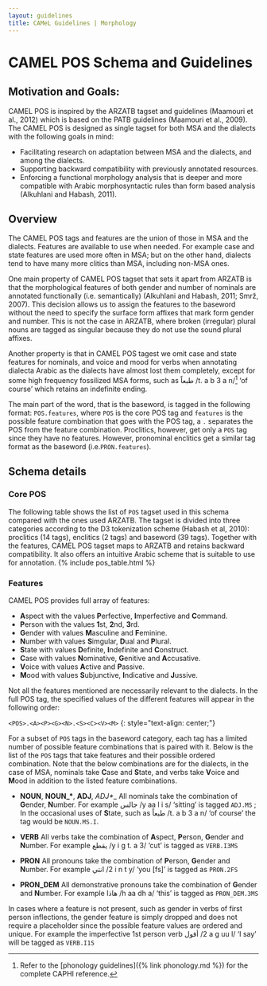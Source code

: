 ```yaml
---
layout: guidelines
title: CAMeL Guidelines | Morphology
---
```

CAMEL POS Schema and Guidelines
===


## Motivation and Goals:
CAMEL POS is inspired by the ARZATB tagset and guidelines (Maamouri et al., 2012) 
which is  based on the PATB guidelines (Maamouri et al., 2009). The CAMEL POS 
is designed as single tagset for both MSA and the dialects with the following goals in 
mind: 

-  Facilitating research on adaptation between MSA and the dialects, 
and among the dialects.
-  Supporting backward compatibility with previously annotated resources.
-  Enforcing a functional morphology analysis that is deeper and more compatible
with Arabic morphosyntactic rules than form based 
analysis (Alkuhlani and Habash, 2011).

## Overview
The CAMEL POS tags and features are the union of those in MSA and the dialects. 
Features are available to use when needed. 
For example case and state features are used more often in MSA; but on 
the other hand, dialects tend to have many more clitics than MSA, including 
non-MSA ones. 

One main property of CAMEL POS tagset that sets it apart from ARZATB is that 
the morphological features of both gender and number of nominals are annotated 
functionally (i.e. semantically) (Alkuhlani and Habash, 2011; Smrž, 2007). 
This decision allows us to assign the features to the baseword without the need to 
specify the surface form affixes that mark form gender and number. 
This is not the case in ARZATB, where broken (irregular) plural nouns are tagged 
as singular because they do not use the sound plural affixes. 

Another property is that in CAMEL POS tagest we omit case and state 
features for nominals, and voice and mood for verbs when annotating dialecta 
Arabic as the dialects have almost lost them completely, except for some high 
frequency fossilized MSA forms, such as <span dir="rtl">طبعاً</span> 
<span class="caphi">/t. a b 3 a n/</span>[^1] ‘of course’ which retains an indefinite ending.

The main part of the word, that is the baseword, is tagged in the following 
format: `POS.features`, where `POS` is the core POS tag and `features` is the 
possible feature combination that goes with the POS tag, a `.` separates the POS 
from the feature combination. Proclitics, however, get only a `POS` tag since 
they have no features. However, pronominal enclitics get a similar tag format 
as the baseword (i.e.`PRON.features`).

## Schema details

### Core POS
The following table shows the list of `POS` tagset used in this schema compared 
with the ones used ARZATB. The tagset is divided into three categories according 
to the D3 tokenization scheme (Habash et al, 2010): proclitics (14 tags), enclitics
(2 tags) and baseword (39 tags). Together with the features, CAMEL POS tagset
maps to ARZATB and retains backward compatibility. It also offers an intuitive 
Arabic scheme that is suitable to use for annotation.
{% include pos_table.html %}

### Features
CAMEL POS provides full array of features: 

- **A**spect with the values **P**erfective, **I**mperfective and **C**ommand.
- **P**erson with the values **1**st, **2**nd, **3**rd.
- **G**ender with values **M**asculine and **F**eminine. 
- **N**umber with values **S**imgular, **D**ual and **P**lural.
- **S**tate with values **D**efinite, **I**ndefinite and **C**onstruct. 
- **C**ase with values **N**ominative, **G**enitive and **A**ccusative. 
- **V**oice with values **A**ctive and **P**assive.
- **M**ood with values **S**ubjunctive, **I**ndicative and **J**ussive. 

Not all the features mentioned are necessarily relevant to the dialects. In the
full POS tag, the specified values of the different features
will appear in the following order:

`<POS>.<A><P><G><N>.<S><C><V><M>`
{: style="text-align: center;"}


For a subset of `POS` tags in the baseword category, each tag has a limited 
number of possible feature combinations that is paired with it. Below is the 
list of the `POS` tags that take features and their possible ordered combination.
Note that the below combinations are for the dialects, in the case of MSA, 
nominals take **C**ase and **S**tate, and verbs take **V**oice and
**M**ood in addition to the listed feature combinations.

- **NOUN**, __NOUN\_\*__, **ADJ**, __ADJ_*__ All nominals take the combination 
of **G**ender, **N**umber. For example جالس /y aa l i s/ ‘sitting’ is tagged 
`ADJ.MS` ; In the occasional uses of **S**tate, such as <span dir="rtl">طبعاً</span> 
<span class="caphi">/t. a b 3 a n/</span> ‘of course’ the tag would be `NOUN.MS.I`. 

- **VERB** All verbs take the combination of **A**spect, **P**erson, **G**ender 
and **N**umber. For example <span dir="rtl">يقطع</span> <span class="caphi">/y i g t. a 3/</span> ‘cut’ is tagged as `VERB.I3MS`

- **PRON** All pronouns take the combination of **P**erson, **G**ender and 
**N**umber. For example <span dir="rtl">انتي</span> <span class="caphi">/2 i n t y/</span> ‘you \[fs\]’
is tagged as `PRON.2FS`

- **PRON_DEM** All demonstrative pronouns take the combination of **G**ender 
and **N**umber. For example <span dir="rtl">هاذا</span> <span class="caphi">/h aa dh a/</span> ‘this’ is tagged as `PRON_DEM.3MS`

In cases where a feature is not present, such as gender in verbs of first person 
inflections, the gender feature is simply dropped and does not require a 
placeholder since the possible feature values are ordered and unique. For example
the imperfective 1st person verb <span dir="rtl">أقول</span> <span class="caphi">/2 a g uu l/</span> ‘I say’ will be
tagged as `VERB.I1S`


[^1]: Refer to the [phonology guidelines]({% link phonology.md %}) for the complete CAPHI reference.